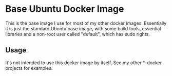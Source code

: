 # Base Ubuntu Docker Image

This is the base image I use for most of my other docker images. Essentially it
is just the standard Ubuntu base image, with some build tools, essential
libraries and a non-root user called "default", which has sudo rights.

## Usage

It's not intended to use this docker image by itself. See my other \*-docker
projects for examples.
